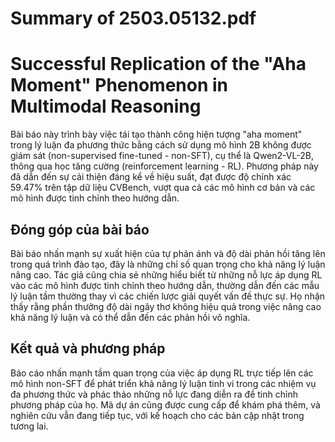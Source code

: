 # Summary of 2503.05132.pdf

# Successful Replication of the "Aha Moment" Phenomenon in Multimodal Reasoning

Bài báo này trình bày việc tái tạo thành công hiện tượng "aha moment" trong lý luận đa phương thức bằng cách sử dụng mô hình 2B không được giám sát (non-supervised fine-tuned - non-SFT), cụ thể là Qwen2-VL-2B, thông qua học tăng cường (reinforcement learning - RL). Phương pháp này đã dẫn đến sự cải thiện đáng kể về hiệu suất, đạt được độ chính xác 59.47% trên tập dữ liệu CVBench, vượt qua cả các mô hình cơ bản và các mô hình được tinh chỉnh theo hướng dẫn.

## Đóng góp của bài báo

Bài báo nhấn mạnh sự xuất hiện của tự phản ánh và độ dài phản hồi tăng lên trong quá trình đào tạo, đây là những chỉ số quan trọng cho khả năng lý luận nâng cao. Tác giả cũng chia sẻ những hiểu biết từ những nỗ lực áp dụng RL vào các mô hình được tinh chỉnh theo hướng dẫn, thường dẫn đến các mẫu lý luận tầm thường thay vì các chiến lược giải quyết vấn đề thực sự. Họ nhận thấy rằng phần thưởng độ dài ngây thơ không hiệu quả trong việc nâng cao khả năng lý luận và có thể dẫn đến các phản hồi vô nghĩa.

## Kết quả và phương pháp

Báo cáo nhấn mạnh tầm quan trọng của việc áp dụng RL trực tiếp lên các mô hình non-SFT để phát triển khả năng lý luận tinh vi trong các nhiệm vụ đa phương thức và phác thảo những nỗ lực đang diễn ra để tinh chỉnh phương pháp của họ. Mã dự án cũng được cung cấp để khám phá thêm, và nghiên cứu vẫn đang tiếp tục, với kế hoạch cho các bản cập nhật trong tương lai.
